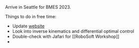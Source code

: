 Arrive in Seattle for BMES 2023. 

Things to do in free time:
- Update [website](armlab.engineering.unt.edu)
- Look into inverse kinematics and differential optimal control
- Double-check with Jafari for [[RoboSoft Workshop]]
- 